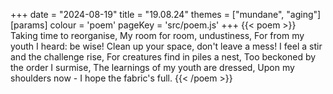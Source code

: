 +++
date = "2024-08-19"
title = "19.08.24"
themes = ["mundane", "aging"]
[params]
  colour = 'poem'
  pageKey = 'src/poem.js'
+++
{{< poem >}}
Taking time to reorganise,
My room for room, undustiness,
For from my youth I heard: be wise!
Clean up your space, don't leave a mess!
I feel a stir and the challenge rise,
For creatures find in piles a nest,
Too beckoned by the order I surmise,
The learnings of my youth are dressed,
Upon my shoulders now -
I hope the fabric's full.
{{< /poem >}}